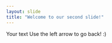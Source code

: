 ```yaml
---
layout: slide
title: "Welcome to our second slide!"
---
```

Your text
Use the left arrow to go back!
:)